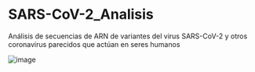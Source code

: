 # SARS-CoV-2_Analisis
Análisis de secuencias de ARN de variantes del virus SARS-CoV-2 y otros coronavirus parecidos que actúan en seres humanos


![image](https://user-images.githubusercontent.com/105238261/236125156-8e9f2eff-23a9-4438-9912-e42eb0ec32d7.png)
